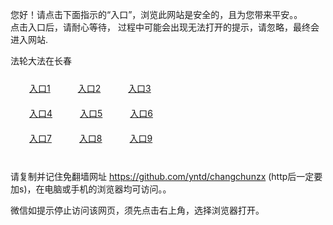 您好！请点击下面指示的“入口”，浏览此网站是安全的，且为您带来平安。。 <br/>
点击入口后，请耐心等待， 过程中可能会出现无法打开的提示，请忽略，最终会进入网站. </br>

法轮大法在长春<br/>
<div style="padding:10px"><a style="margin:20px" target="_blank" href="https://dsexj1b6jj9y4.cloudfront.net/2Qpsp?wxhsls" id="ccLink1" rel="nofollow">入口1</a> <a target="_blank" style="margin:20px" href="https://d21dy8uke0ws4c.cloudfront.net/2Qpsp?qbnfhi" id="ccLink2" rel="nofollow">入口2</a> <a style="margin:20px" target="_blank" href="https://d2qk9ebbwm168m.cloudfront.net/2Qpsp?flyjioi" id="ccLink3" rel="nofollow">入口3</a></div>

<div style="padding:10px" ><a style="margin:20px" target="_blank" href="https://dsexj1b6jj9y4.cloudfront.net/2Qpsp?wxhsls" id="ccLink4" rel="nofollow">入口4</a> <a style="margin:20px" href="https://d21dy8uke0ws4c.cloudfront.net/2Qpsp?qbnfhi" target="_blank" id="ccLink5" rel="nofollow">入口5</a> <a style="margin:20px" href="https://d2qk9ebbwm168m.cloudfront.net/2Qpsp?flyjioi" target="_blank" id="ccLink6" rel="nofollow">入口6</a></div>

<div style="padding:10px"><a style="margin:20px" target="_blank" href="https://dsexj1b6jj9y4.cloudfront.net/2Qpsp?wxhsls" id="ccLink7" rel="nofollow">入口7</a> <a style="margin:20px" href="https://d21dy8uke0ws4c.cloudfront.net/2Qpsp?qbnfhi" target="_blank" id="ccLink8" rel="nofollow">入口8</a> <a style="margin:20px" target="_blank" href="https://d2qk9ebbwm168m.cloudfront.net/2Qpsp?flyjioi" id="ccLink9" rel="nofollow">入口9</a></div>

<br/>



请复制并记住免翻墙网址 https://github.com/yntd/changchunzx (http后一定要加s)，在电脑或手机的浏览器均可访问。。<br/>

微信如提示停止访问该网页，须先点击右上角，选择浏览器打开。
